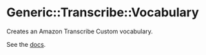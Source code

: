 # Generic::Transcribe::Vocabulary

Creates an Amazon Transcribe Custom vocabulary.

See the [docs](docs).